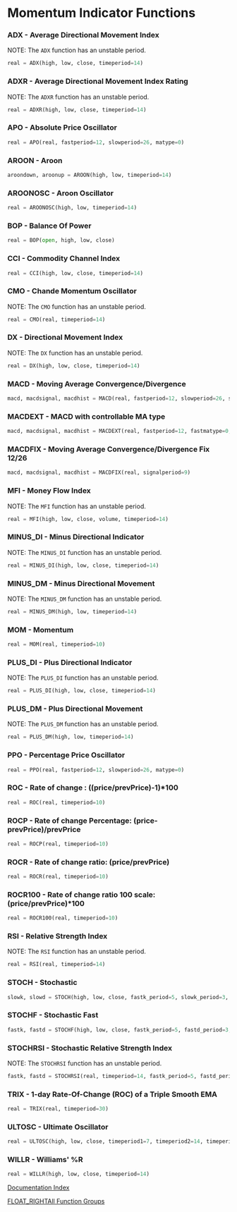 # Momentum Indicator Functions
### ADX - Average Directional Movement Index
NOTE: The ``ADX`` function has an unstable period.  
```python
real = ADX(high, low, close, timeperiod=14)
```

### ADXR - Average Directional Movement Index Rating
NOTE: The ``ADXR`` function has an unstable period.  
```python
real = ADXR(high, low, close, timeperiod=14)
```

### APO - Absolute Price Oscillator
```python
real = APO(real, fastperiod=12, slowperiod=26, matype=0)
```

### AROON - Aroon
```python
aroondown, aroonup = AROON(high, low, timeperiod=14)
```

### AROONOSC - Aroon Oscillator
```python
real = AROONOSC(high, low, timeperiod=14)
```

### BOP - Balance Of Power
```python
real = BOP(open, high, low, close)
```

### CCI - Commodity Channel Index
```python
real = CCI(high, low, close, timeperiod=14)
```

### CMO - Chande Momentum Oscillator
NOTE: The ``CMO`` function has an unstable period.  
```python
real = CMO(real, timeperiod=14)
```

### DX - Directional Movement Index
NOTE: The ``DX`` function has an unstable period.  
```python
real = DX(high, low, close, timeperiod=14)
```

### MACD - Moving Average Convergence/Divergence
```python
macd, macdsignal, macdhist = MACD(real, fastperiod=12, slowperiod=26, signalperiod=9)
```

### MACDEXT - MACD with controllable MA type
```python
macd, macdsignal, macdhist = MACDEXT(real, fastperiod=12, fastmatype=0, slowperiod=26, slowmatype=0, signalperiod=9, signalmatype=0)
```

### MACDFIX - Moving Average Convergence/Divergence Fix 12/26
```python
macd, macdsignal, macdhist = MACDFIX(real, signalperiod=9)
```

### MFI - Money Flow Index
NOTE: The ``MFI`` function has an unstable period.  
```python
real = MFI(high, low, close, volume, timeperiod=14)
```

### MINUS_DI - Minus Directional Indicator
NOTE: The ``MINUS_DI`` function has an unstable period.  
```python
real = MINUS_DI(high, low, close, timeperiod=14)
```

### MINUS_DM - Minus Directional Movement
NOTE: The ``MINUS_DM`` function has an unstable period.  
```python
real = MINUS_DM(high, low, timeperiod=14)
```

### MOM - Momentum
```python
real = MOM(real, timeperiod=10)
```

### PLUS_DI - Plus Directional Indicator
NOTE: The ``PLUS_DI`` function has an unstable period.  
```python
real = PLUS_DI(high, low, close, timeperiod=14)
```

### PLUS_DM - Plus Directional Movement
NOTE: The ``PLUS_DM`` function has an unstable period.  
```python
real = PLUS_DM(high, low, timeperiod=14)
```

### PPO - Percentage Price Oscillator
```python
real = PPO(real, fastperiod=12, slowperiod=26, matype=0)
```

### ROC - Rate of change : ((price/prevPrice)-1)*100
```python
real = ROC(real, timeperiod=10)
```

### ROCP - Rate of change Percentage: (price-prevPrice)/prevPrice
```python
real = ROCP(real, timeperiod=10)
```

### ROCR - Rate of change ratio: (price/prevPrice)
```python
real = ROCR(real, timeperiod=10)
```

### ROCR100 - Rate of change ratio 100 scale: (price/prevPrice)*100
```python
real = ROCR100(real, timeperiod=10)
```

### RSI - Relative Strength Index
NOTE: The ``RSI`` function has an unstable period.  
```python
real = RSI(real, timeperiod=14)
```

### STOCH - Stochastic
```python
slowk, slowd = STOCH(high, low, close, fastk_period=5, slowk_period=3, slowk_matype=0, slowd_period=3, slowd_matype=0)
```

### STOCHF - Stochastic Fast
```python
fastk, fastd = STOCHF(high, low, close, fastk_period=5, fastd_period=3, fastd_matype=0)
```

### STOCHRSI - Stochastic Relative Strength Index
NOTE: The ``STOCHRSI`` function has an unstable period.  
```python
fastk, fastd = STOCHRSI(real, timeperiod=14, fastk_period=5, fastd_period=3, fastd_matype=0)
```

### TRIX - 1-day Rate-Of-Change (ROC) of a Triple Smooth EMA
```python
real = TRIX(real, timeperiod=30)
```

### ULTOSC - Ultimate Oscillator
```python
real = ULTOSC(high, low, close, timeperiod1=7, timeperiod2=14, timeperiod3=28)
```

### WILLR - Williams' %R
```python
real = WILLR(high, low, close, timeperiod=14)
```


[Documentation Index](../doc_index.md)

[FLOAT_RIGHTAll Function Groups](../funcs.md)
